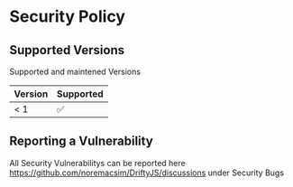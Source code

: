 # Security Policy

## Supported Versions

Supported and maintened Versions

| Version | Supported          |
| ------- | ------------------ |
| < 1     | :white_check_mark: |

## Reporting a Vulnerability

All Security Vulnerabilitys can be reported here https://github.com/noremacsim/DriftyJS/discussions under Security Bugs

